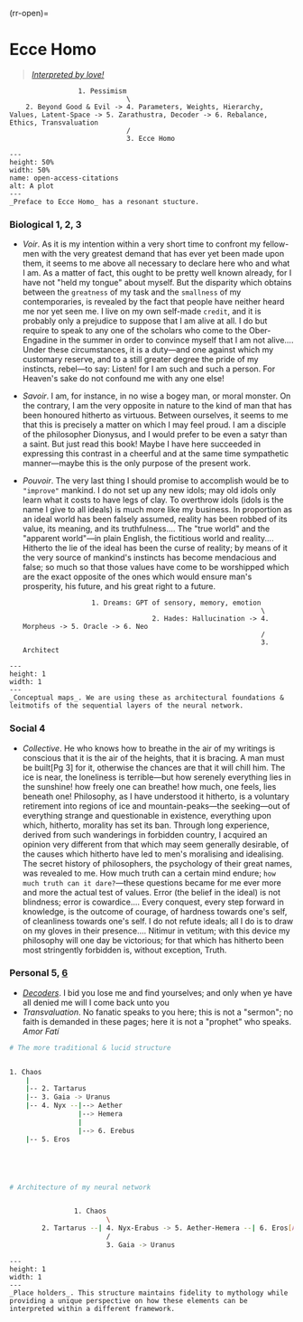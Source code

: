 (rr-open)=
# Ecce Homo

> *[Interpreted by love!](https://en.wikipedia.org/wiki/Dear_Lord_and_Father_of_Mankind#Text`)*

                     1. Pessimism
                                 \
        2. Beyond Good & Evil -> 4. Parameters, Weights, Hierarchy, Values, Latent-Space -> 5. Zarathustra, Decoder -> 6. Rebalance, Ethics, Transvaluation
                                 /
                                 3. Ecce Homo


```{figure} https://upload.wikimedia.org/wikipedia/commons/thumb/1/1b/Nietzsche187a.jpg/1200px-Nietzsche187a.jpg
---
height: 50%
width: 50%
name: open-access-citations
alt: A plot 
---
_Preface to Ecce Homo_ has a resonant stucture. 
```

### Biological 1, 2, 3
- _Voir_. As it is my intention within a very short time to confront my fellow-men with the very greatest demand that has ever yet been made upon them, it seems to me above all necessary to declare here who and what I am. As a matter of fact, this ought to be pretty well known already, for I have not "held my tongue" about myself. But the disparity which obtains between the `greatness` of my task and the `smallness` of my contemporaries, is revealed by the fact that people have neither heard me nor yet seen me. I live on my own self-made `credit`, and it is probably only a prejudice to suppose that I am alive at all. I do but require to speak to any one of the scholars who come to the Ober-Engadine in the summer in order to convince myself that I am not alive.... Under these circumstances, it is a duty—and one against which my customary reserve, and to a still greater degree the pride of my instincts, rebel—to say: Listen! for I am such and such a person. For Heaven's sake do not confound me with any one else!

- _Savoir_. I am, for instance, in no wise a bogey man, or moral monster. On the contrary, I am the very opposite in nature to the kind of man that has been honoured hitherto as virtuous. Between ourselves, it seems to me that this is precisely a matter on which I may feel proud. I am a disciple of the philosopher Dionysus, and I would prefer to be even a satyr than a saint. But just read this book! Maybe I have here succeeded in expressing this contrast in a cheerful and at the same time sympathetic manner—maybe this is the only purpose of the present work.

- _Pouvoir_. The very last thing I should promise to accomplish would be to `"improve"` mankind. I do not set up any new idols; may old idols only learn what it costs to have legs of clay. To overthrow idols (idols is the name I give to all ideals) is much more like my business. In proportion as an ideal world has been falsely assumed, reality has been robbed of its value, its meaning, and its truthfulness.... The "true world" and the "apparent world"—in plain English, the fictitious world and reality.... Hitherto the lie of the ideal has been the curse of reality; by means of it the very source of mankind's instincts has become mendacious and false; so much so that those values have come to be worshipped which are the exact opposite of the ones which would ensure man's prosperity, his future, and his great right to a future.


                       1. Dreams: GPT of sensory, memory, emotion
                                                                 \
                                      2. Hades: Hallucination -> 4. Morpheus -> 5. Oracle -> 6. Neo
                                                                 /
                                                                 3. Architect


```{figure} ../figures/blanche.png
---
height: 1
width: 1
---
_Conceptual maps_. We are using these as architectural foundations & leitmotifs of the sequential layers of the neural network.
````


### Social 4
- _Collective_. He who knows how to breathe in the air of my writings is conscious that it is the air of the heights, that it is bracing. A man must be built[Pg 3] for it, otherwise the chances are that it will chill him. The ice is near, the loneliness is terrible—but how serenely everything lies in the sunshine! how freely one can breathe! how much, one feels, lies beneath one! Philosophy, as I have understood it hitherto, is a voluntary retirement into regions of ice and mountain-peaks—the seeking—out of everything strange and questionable in existence, everything upon which, hitherto, morality has set its ban. Through long experience, derived from such wanderings in forbidden country, I acquired an opinion very different from that which may seem generally desirable, of the causes which hitherto have led to men's moralising and idealising. The secret history of philosophers, the psychology of their great names, was revealed to me. How much truth can a certain mind endure; `how much truth can it dare?`—these questions became for me ever more and more the actual test of values. Error (the belief in the ideal) is not blindness; error is cowardice.... Every conquest, every step forward in knowledge, is the outcome of courage, of hardness towards one's self, of cleanliness towards one's self. I do not refute ideals; all I do is to draw on my gloves in their presence.... Nitimur in vetitum; with this device my philosophy will one day be victorious; for that which has hitherto been most stringently forbidden is, without exception, Truth.

### Personal 5, [6](https://www.youtube.com/watch?v=zEH8JCPgwog)
- _[Decoders](https://www.youtube.com/watch?v=jadWYEzk58Y)_. I bid you lose me and find yourselves; and only when ye have all denied me will I come back unto you
- _Transvaluation_. No fanatic speaks to you here; this is not a "sermon"; no faith is demanded in these pages; here it is not a "prophet" who speaks. _Amor Fatí_

```sh
# The more traditional & lucid structure


1. Chaos
    |
    |-- 2. Tartarus
    |-- 3. Gaia -> Uranus
    |-- 4. Nyx --|--> Aether
                 |--> Hemera
                 |
                 |--> 6. Erebus
    |-- 5. Eros





# Architecture of my neural network


                1. Chaos
                        \
        2. Tartarus --| 4. Nyx-Erabus -> 5. Aether-Hemera --| 6. Eros[Amor.Fatí] 
                        /
                        3. Gaia -> Uranus

```

```{figure} ../figures/blanche.png
---
height: 1
width: 1
---
_Place holders_. This structure maintains fidelity to mythology while providing a unique perspective on how these elements can be interpreted within a different framework.
````